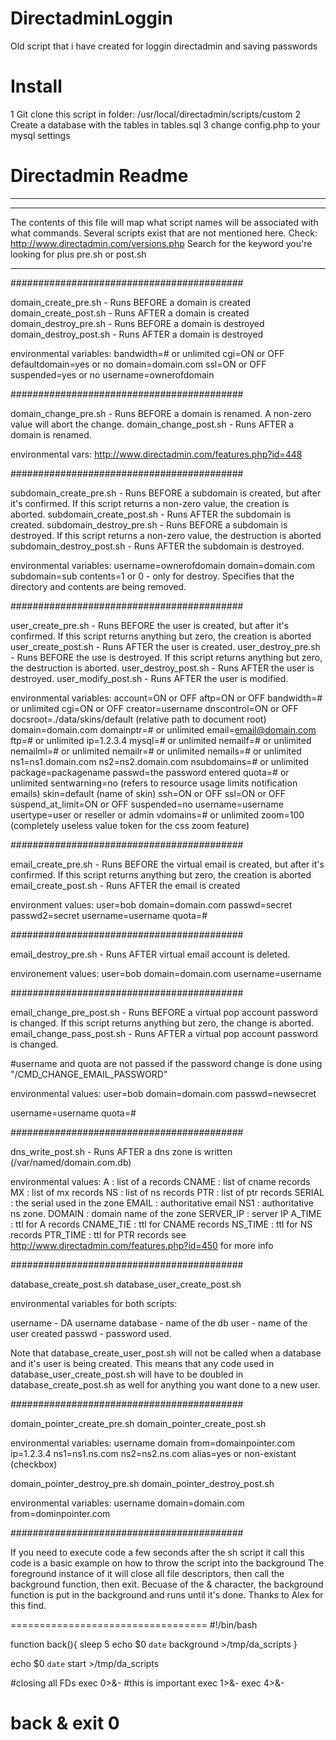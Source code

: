 # DirectadminLoggin
Old script that i have created for loggin directadmin and saving passwords

# Install
1 Git clone this script in folder:
/usr/local/directadmin/scripts/custom
2 Create a database with the tables in tables.sql
3 change config.php to your mysql settings


# Directadmin Readme
----

**********

The contents of this file will map what script names will be associated with what commands.
Several scripts exist that are not mentioned here.  Check:
http://www.directadmin.com/versions.php
Search for the keyword you're looking for plus pre.sh or post.sh

**********


##########################################

domain_create_pre.sh		- Runs BEFORE a domain is created
domain_create_post.sh		- Runs AFTER a domain is created
domain_destroy_pre.sh           - Runs BEFORE a domain is destroyed
domain_destroy_post.sh          - Runs AFTER a domain is destroyed

environmental variables:
bandwidth=# or unlimited
cgi=ON or OFF
defaultdomain=yes or no
domain=domain.com
ssl=ON or OFF
suspended=yes or no
username=ownerofdomain

##########################################

domain_change_pre.sh		- Runs BEFORE a domain is renamed.  A non-zero value will abort the change.
domain_change_post.sh		- Runs AFTER a domain is renamed.

environmental vars: http://www.directadmin.com/features.php?id=448

##########################################

subdomain_create_pre.sh		- Runs BEFORE a subdomain is created, but after it's confirmed.
				  If this script returns a non-zero value, the creation is aborted.
subdomain_create_post.sh	- Runs AFTER the subdomain is created.
subdomain_destroy_pre.sh	- Runs BEFORE a subdomain is destroyed.  If this script returns
				  a non-zero value, the destruction is aborted
subdomain_destroy_post.sh	- Runs AFTER the subdomain is destroyed.

environmental variables:
username=ownerofdomain
domain=domain.com
subdomain=sub
contents=1 or 0			- only for destroy.  Specifies that the directory and contents are being removed.

##########################################

user_create_pre.sh		- Runs BEFORE the user is created, but after it's confirmed. 
				  If this script returns anything but zero, the creation is aborted
user_create_post.sh		- Runs AFTER the user is created.
user_destroy_pre.sh		- Runs BEFORE the use is destroyed.  If this script returns anything
				  but zero, the destruction is aborted.
user_destroy_post.sh		- Runs AFTER the user is destroyed.
user_modify_post.sh		- Runs AFTER the user is modified.

environmental variables:
account=ON or OFF
aftp=ON or OFF
bandwidth=# or unlimited
cgi=ON or OFF
creator=username
dnscontrol=ON or OFF
docsroot=./data/skins/default (relative path to document root)
domain=domain.com
domainptr=# or unlimited
email=email@domain.com
ftp=# or unlimited
ip=1.2.3.4
mysql=# or unlimited
nemailf=# or unlimited
nemailml=# or unlimited
nemailr=# or unlimited
nemails=# or unlimited
ns1=ns1.domain.com
ns2=ns2.domain.com
nsubdomains=# or unlimited
package=packagename
passwd=the password entered
quota=# or unlimited
sentwarning=no (refers to resource usage limits notification emails)
skin=default (name of skin)
ssh=ON or OFF
ssl=ON or OFF
suspend_at_limit=ON or OFF
suspended=no
username=username
usertype=user or reseller or admin
vdomains=# or unlimited
zoom=100 (completely useless value token for the css zoom feature)

##########################################

email_create_pre.sh 	- Runs BEFORE the virtual email is created, but after it's confirmed.
                          If this script returns anything but zero, the creation is aborted
email_create_post.sh	- Runs AFTER the email is created

environment values:
user=bob
domain=domain.com
passwd=secret
passwd2=secret
username=username
quota=#

##########################################

email_destroy_pre.sh	- Runs AFTER virtual email account is deleted.

environement values:
user=bob
domain=domain.com
username=username

##########################################

email_change_pre_post.sh	- Runs BEFORE a virtual pop account password is changed.
				  If this script returns anything but zero, the change is aborted.
email_change_pass_post.sh	- Runs AFTER a virtual pop account password is changed.

#username and quota are not passed if the password change is done using "/CMD_CHANGE_EMAIL_PASSWORD"

environmental values:
user=bob
domain=domain.com
passwd=newsecret

username=username
quota=#

##########################################

dns_write_post.sh		- Runs AFTER a dns zone is written (/var/named/domain.com.db)

environmental values:
A : list of a records
CNAME : list of cname records
MX : list of mx records
NS : list of ns records
PTR : list of ptr records
SERIAL : the serial used in the zone
EMAIL : authoritative email
NS1 : authoritative ns zone.
DOMAIN : domain name of the zone
SERVER_IP : server IP
A_TIME : ttl for A records
CNAME_TIE : ttl for CNAME records
NS_TIME : ttl for NS records
PTR_TIME : ttl for PTR records
see http://www.directadmin.com/features.php?id=450 for more info

##########################################

database_create_post.sh
database_user_create_post.sh

environmental variables for both scripts:

username - DA username
database - name of the db
user - name of the user created
passwd - password used.  

Note that database_create_user_post.sh will not be called when a database and it's user is being created.
This means that any code used in database_user_create_post.sh will have to be doubled in
database_create_post.sh as well for anything you want done to a new user.

##########################################

domain_pointer_create_pre.sh
domain_pointer_create_post.sh

environmental variables:
username
domain
from=domainpointer.com
ip=1.2.3.4
ns1=ns1.ns.com
ns2=ns2.ns.com
alias=yes or non-existant (checkbox)


domain_pointer_destroy_pre.sh
domain_pointer_destroy_post.sh

environmental variables:
username
domain=domain.com
from=dominpointer.com






##########################################

If you need to execute code a few seconds after the sh script it call
this code is a basic example on how to throw the script into the background
The foreground instance of it will close all file descriptors, then call
the background function, then exit. Becuase of the & character, the
background function is put in the background and runs until it's done.
Thanks to Alex for this find.

==================================
#!/bin/bash

function back(){
    sleep 5
    echo $0 `date` background  >/tmp/da_scripts
}

echo $0 `date` start >/tmp/da_scripts

#closing all FDs
exec 0>&-
#this is important
exec 1>&-
exec 4>&-

back &
exit 0
==================================
